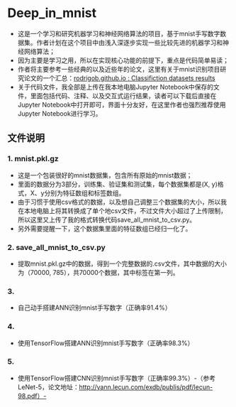 # Deep_in_mnist
- 这是一个学习和研究机器学习和神经网络算法的项目，基于mnist手写数字数据集。作者计划在这个项目中由浅入深逐步实现一些比较先进的机器学习和神经网络算法；
- 因为主要是学习之用，所以在实现核心功能的前提下，重点是代码简单易读；
- 作者将主要参考一些经典的以及近些年的论文，这里有关于mnist识别项目研究论文的一个汇总：[rodrigob.github.io : Classifiction datasets results](http://rodrigob.github.io/are_we_there_yet/build/classification_datasets_results.html#4d4e495354) 
- 关于代码文件，我全部是上传在我本地电脑Jupyter Notebook中保存的文件，里面包括代码、注释、以及交互式运行结果，读者可以下载后直接在Jupyter Notebook中打开即可，界面十分友好，在这里作者也强烈推荐使用Jupyter Notebook进行学习。
## 文件说明
### 1. mnist.pkl.gz
- 这是一个包装很好的mnist数据集，包含所有原始的mnist数据；
- 里面的数据分为3部分，训练集、验证集和测试集，每个数据集都是(X, y)格式，X、y分别为特征数组和标签数组。
- 由于习惯于使用csv格式的数据，以及想自己调整三个数据集的大小，所以我在本地电脑上将其转换成了单个地csv文件，不过文件大小超过了上传限制，所以这里又上传了我的格式转换代码save_all_mnist_to_csv.py。
- 另外需要提醒一下，这个数据集里面的特征数组已经归一化了。
### 2. save_all_mnist_to_csv.py
- 提取mnist.pkl.gz中的数据，得到一个完整数据的.csv文件，其中数据的大小为（70000, 785），共70000个数据，其中标签在第一列。
### 3. 
- 自己动手搭建ANN识别mnist手写数字（正确率91.4%）
### 4. 
- 使用TensorFlow搭建ANN识别mnist手写数字（正确率98.3%）
### 5. 
- 使用TensorFlow搭建CNN识别mnist手写数字（正确率99.3%）-（参考LeNet-5，论文地址：http://yann.lecun.com/exdb/publis/pdf/lecun-98.pdf）-
